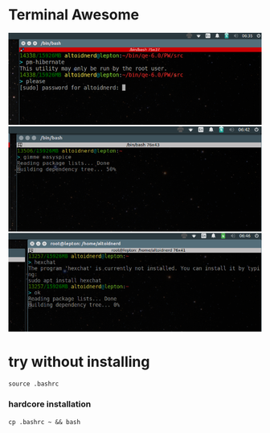 # Terminal Awesome

![Ask and you shall receive](img/ask_nice.png)
![but remember to be firm](img/but_be_firm.png)
![speak naturally](img/be_yourself.png)



# try without installing

    source .bashrc

### hardcore installation

    cp .bashrc ~ && bash
